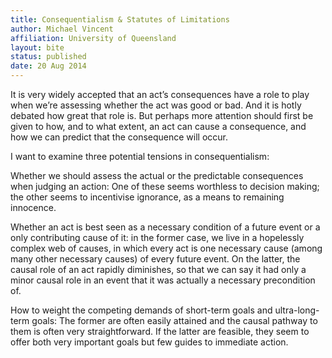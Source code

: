 ```yaml
---
title: Consequentialism & Statutes of Limitations
author: Michael Vincent
affiliation: University of Queensland
layout: bite
status: published
date: 20 Aug 2014
---
```


It is very widely accepted that an act’s consequences have a role to play when we’re assessing whether the act was good or bad. And it is hotly debated how great that role is. But perhaps more attention should first be given to how, and to what extent, an act can cause a consequence, and how we can predict that the consequence will occur.

I want to examine three potential tensions in consequentialism:

Whether we should assess the actual or the predictable consequences when judging an action: One of these seems worthless to decision making; the other seems to incentivise ignorance, as a means to remaining innocence. 

Whether an act is best seen as a necessary condition of a future event or a only contributing cause of it: in the former case, we live in a hopelessly complex web of causes, in which every act is one necessary cause (among many other necessary causes) of every future event. On the latter, the causal role of an act rapidly diminishes, so that we can say it had only a minor causal role in an event that it was actually a necessary precondition of. 

How to weight the competing demands of short-term goals and ultra-long-term goals: The former are often easily attained and the causal pathway to them is often very straightforward. If the latter are feasible, they seem to offer both very important goals but few guides to immediate action.  